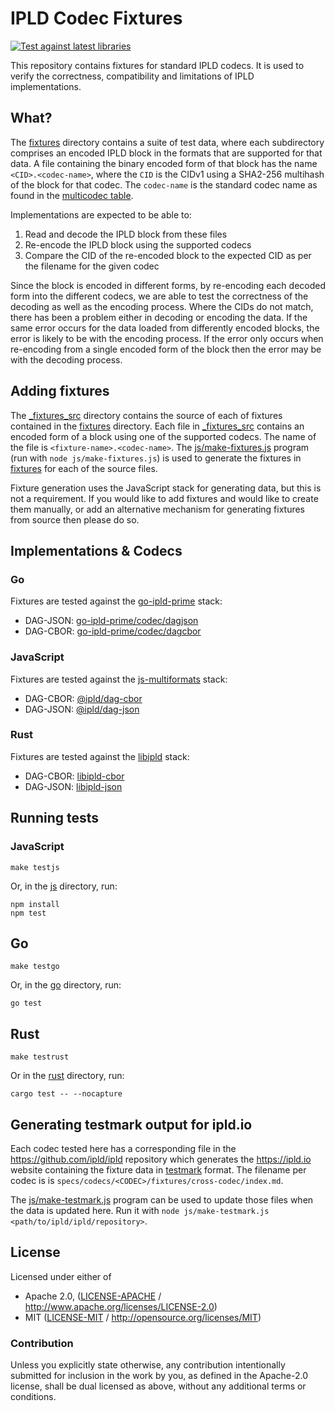 # IPLD Codec Fixtures

[![Test against latest libraries](https://github.com/ipld/codec-fixtures/actions/workflows/cron.yml/badge.svg)](https://github.com/ipld/codec-fixtures/actions/workflows/cron.yml)

This repository contains fixtures for standard IPLD codecs. It is used to verify the correctness, compatibility and limitations of IPLD implementations.

## What?

The [fixtures](./fixtures/) directory contains a suite of test data, where each subdirectory comprises an encoded IPLD block in the formats that are supported for that data. A file containing the binary encoded form of that block has the name `<CID>.<codec-name>`, where the `CID` is the CIDv1 using a SHA2-256 multihash of the block for that codec. The `codec-name` is the standard codec name as found in the [multicodec table](https://github.com/multiformats/multicodec/blob/master/table.csv).

Implementations are expected to be able to:

1. Read and decode the IPLD block from these files
2. Re-encode the IPLD block using the supported codecs
3. Compare the CID of the re-encoded block to the expected CID as per the filename for the given codec

Since the block is encoded in different forms, by re-encoding each decoded form into the different codecs, we are able to test the correctness of the decoding as well as the encoding process. Where the CIDs do not match, there has been a problem either in decoding or encoding the data. If the same error occurs for the data loaded from differently encoded blocks, the error is likely to be with the encoding process. If the error only occurs when re-encoding from a single encoded form of the block then the error may be with the decoding process.

## Adding fixtures

The [_fixtures_src](./_fixtures_src/) directory contains the source of each of fixtures contained in the [fixtures](./fixtures/) directory. Each file in [_fixtures_src](./_fixtures_src/) contains an encoded form of a block using one of the supported codecs. The name of the file is `<fixture-name>.<codec-name>`. The [js/make-fixtures.js](./js/make-fixtures.js) program (run with `node js/make-fixtures.js`) is used to generate the fixtures in [fixtures](./fixtures/) for each of the source files.

Fixture generation uses the JavaScript stack for generating data, but this is not a requirement. If you would like to add fixtures and would like to create them manually, or add an alternative mechanism for generating fixtures from source then please do so.

## Implementations & Codecs

### Go

Fixtures are tested against the [go-ipld-prime](https://github.com/ipld/go-ipld-prime) stack:

* DAG-JSON: [go-ipld-prime/codec/dagjson](https://pkg.go.dev/github.com/ipld/go-ipld-prime/codec/dagjson)
* DAG-CBOR: [go-ipld-prime/codec/dagcbor](https://pkg.go.dev/github.com/ipld/go-ipld-prime/codec/dagcbor)

### JavaScript

Fixtures are tested against the [js-multiformats](https://github.com/multiformats/js-multiformats) stack:

* DAG-CBOR: [@ipld/dag-cbor](https://github.com/ipld/js-dag-cbor)
* DAG-JSON: [@ipld/dag-json](https://github.com/ipld/js-dag-cbor)

### Rust

Fixtures are tested against the [libipld](https://github.com/ipld/libipld) stack:

* DAG-CBOR: [libipld-cbor](https://crates.io/crates/libipld-cbor)
* DAG-JSON: [libipld-json](https://crates.io/crates/libipld-json)

## Running tests

### JavaScript

```
make testjs
```

Or, in the [js](./js/) directory, run:

```
npm install
npm test
```

## Go

```
make testgo
```

Or, in the [go](./go/) directory, run:

```
go test
```

## Rust

```
make testrust
```

Or in the [rust](./rust/) directory, run:

```
cargo test -- --nocapture
```

## Generating testmark output for ipld.io

Each codec tested here has a corresponding file in the https://github.com/ipld/ipld repository which generates the https://ipld.io website containing the fixture data in [testmark](https://github.com/warpfork/go-testmark) format. The filename per codec is is `specs/codecs/<CODEC>/fixtures/cross-codec/index.md`.

The [js/make-testmark.js](js/make-testmark.js) program can be used to update those files when the data is updated here. Run it with `node js/make-testmark.js <path/to/ipld/ipld/repository>`.

## License

Licensed under either of

 * Apache 2.0, ([LICENSE-APACHE](LICENSE-APACHE) / http://www.apache.org/licenses/LICENSE-2.0)
 * MIT ([LICENSE-MIT](LICENSE-MIT) / http://opensource.org/licenses/MIT)

### Contribution

Unless you explicitly state otherwise, any contribution intentionally submitted for inclusion in the work by you, as defined in the Apache-2.0 license, shall be dual licensed as above, without any additional terms or conditions.
